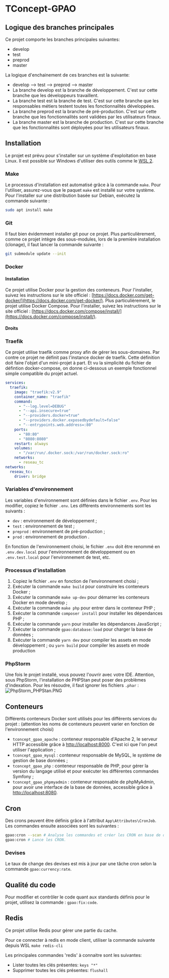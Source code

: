 # TConcept-GPAO

## Logique des branches principales
Ce projet comporte les branches principales suivantes:
   - develop
   - test
   - preprod
   - master

La logique d'enchainement de ces branches est la suivante:
   - develop --> test --> preprod --> master
   - La branche develop est la branche de développement. C'est sur cette branche que les développeurs travaillent.
   - La branche test est la branche de test. C'est sur cette branche que les responsables métiers testent toutes les fonctionnalités développées.
   - La branche preprod est la branche de pré-production. C'est sur cette branche que les fonctionnalités sont validées par les utilisateurs finaux.
   - La branche master est la branche de production. C'est sur cette branche que les fonctionnalités sont déployées pour les utilisateurs finaux.

## Installation

Le projet est prévu pour s'installer sur un système d'exploitation en base Linux. Il est possible sur Windows d'utiliser
des outils comme le [WSL 2](https://docs.microsoft.com/fr-fr/windows/wsl/install).

### Make

Le processus d'installation est automatisé grâce à la commande `make`. Pour l'utiliser, assurez-vous que le paquet
`make` est installé sur votre système. Pour l'installer sur une distribution basée sur Debian, exécutez la commande
suivante&nbsp;:

```sh
sudo apt install make
```

### Git
Il faut bien évidemment installer git pour ce projet.
Plus particulièrement, comme ce projet intègre des sous-modules, 
lors de la première installation (clonage), il faut lancer la commande suivante :
````sh
git submodule update --init
````

### Docker
#### Installation
Ce projet utilise Docker pour la gestion des conteneurs. Pour l'installer, suivez les instructions sur le site
officiel&nbsp;: [https://docs.docker.com/get-docker/](https://docs.docker.com/get-docker/).
Plus particulièrement, le projet utilise Docker Compose. Pour l'installer, suivez les instructions sur le site
officiel&nbsp;: [https://docs.docker.com/compose/install/](https://docs.docker.com/compose/install/).

#### Droits


### Traefik
Ce projet utilise traefik comme proxy afin de gérer les sous-domaines.
Par contre ce projet ne définit pas l'instance docker de traefik.
Cette définition doit faire l'objet d'un mini-projet à part. Et vu la simplicité du fichier de défintion docker-compose,
on donne ci-dessous un exemple fonctionnel simple compatible du projet actuel.
````yaml
services:
  traefik:
    image: "traefik:v2.9"
    container_name: "traefik"
    command:
      - "--log.level=DEBUG"
      - "--api.insecure=true"
      - "--providers.docker=true"
      - "--providers.docker.exposedbydefault=false"
      - "--entrypoints.web.address=:80"
    ports:
      - "80:80"
      - "8080:8080"
    restart: always
    volumes:
      - "/var/run/.docker.sock:/var/run/docker.sock:ro"
    networks:
      - reseau_tc
networks:
  reseau_tc:
    driver: bridge
````

### Variables d'environnement
Les variables d'environnement sont définies dans le fichier `.env`. Pour les modifier, copiez le fichier `.env`.
Les différents environnements sont les suivants&nbsp;:
   - `dev`&nbsp;: environnement de développement&nbsp;;
   - `test`&nbsp;: environnement de test&nbsp;;
   - `preprod`&nbsp;: environnement de pré-production&nbsp;;
   - `prod`&nbsp;: environnement de production&nbsp;.

En fonction de l'environnement choisi, le fichier `.env` doit être renommé en `.env.dev.local` pour l'environnement de développement
ou en `.env.test.local` pour l'environnement de test, etc.

### Processus d'installation
   1. Copiez le fichier `.env` en fonction de l'environnement choisi&nbsp;;
   2. Exécuter la commande `make build` pour construire les conteneurs Docker&nbsp;;
   3. Exécuter la commande `make up-dev` pour démarrer les conteneurs Docker en mode develop&nbsp;;
   4. Exécuter la commande `make php` pour entrer dans le conteneur PHP&nbsp;;
   5. Exécuter la commande `composer install` pour installer les dépendances PHP&nbsp;;
   6. Exécuter la commande `yarn` pour installer les dépendances JavaScript&nbsp;;
   7. Exécuter la commande `gpao:database:load` pour charger la base de données&nbsp;;
   8. Exécuter la commande `yarn dev` pour compiler les assets en mode développement&nbsp;; ou `yarn build` pour compiler les assets en mode production

### PhpStorm

Une fois le projet installé, vous pouvez l'ouvrir avec votre IDE. Attention, sous PhpStorm, l'installation de PHPStan
peut poser des problèmes d'indexation. Pour les résoudre, il faut ignorer les fichiers `.phar`&nbsp;:<br/>
![PhpStorm_PHPStan.PNG](./doc/PhpStorm_PHPStan.PNG)

## Conteneurs

Différents conteneurs Docker sont utilisés pour les différents services du projet&nbsp;: (attention les noms de conteneurs 
peuvent varier en fonction de l'environnement choisi)

- `tconcept_gpao_apache`&nbsp;: conteneur responsable d'Apache 2, le serveur HTTP accessible grâce
  à [http://localhost:8000](http://localhost:8000). C'est ici que l'on peut utiliser l'application&nbsp;;
- `tconcept_gpao_mysql`&nbsp;: conteneur responsable de MySQL, le système de gestion de base données&nbsp;;
- `tconcept_gpao_php`&nbsp;: conteneur responsable de PHP, pour gérer la version du langage utilisé et pour exécuter les
  différentes commandes Symfony&nbsp;;
- `tconcept_gpao_phpmyadmin`&nbsp;: conteneur responsable de phpMyAdmin, pour avoir une interface de la base de données,
  accessible grâce à [http://localhost:8080](http://localhost:8080).

## Cron

Des crons peuvent être définis grâce à l'attribut `App\Attributes\CronJob`. Les commandes ensuite associées sont les
suivantes&nbsp;:

```sh
gpao:cron --scan # Analyse les commandes et créer les CRON en base de données.
gpao:cron # Lance les CRON.
```
### Devises

Le taux de change des devises est mis à jour par une tâche cron selon la commande `gpao:currency:rate`.

## Qualité du code

Pour modifier et contrôler le code quant aux standards définis pour le projet, utilisez la
commande&nbsp;: `gpao:fix:code`.

## Redis

Ce projet utilise Redis pour gérer une partie du cache.

Pour ce connecter à redis en mode client, utiliser la commande suivante depuis WSL
`make redis-cli`

Les principales commandes 'redis' à connaitre sont les suivantes:

   - Lister toutes les clés présentes: `keys "*"`
   - Supprimer toutes les clés présentes: `flushall`

